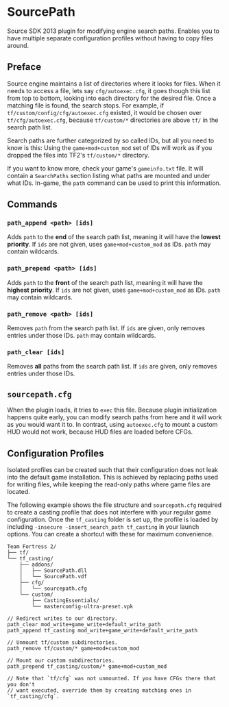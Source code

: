 # SourcePath

Source SDK 2013 plugin for modifying engine search paths. Enables you to have
multiple separate configuration profiles without having to copy files around.

## Preface

Source engine maintains a list of directories where it looks for files.
When it needs to access a file, lets say `cfg/autoexec.cfg`, it goes though
this list from top to bottom, looking into each directory for the desired file.
Once a matching file is found, the search stops.
For example, if `tf/custom/config/cfg/autoexec.cfg` existed, it would
be chosen over `tf/cfg/autoexec.cfg`, because `tf/custom/*` directories are
above `tf/` in the search path list.

Search paths are further categorized by so called IDs, but all you need to know
is this: Using the `game+mod+custom_mod` set of IDs will work as if you dropped
the files into TF2's `tf/custom/*` directory.

If you want to know more, check your game's `gameinfo.txt` file. It will
contain a `SearchPaths` section listing what paths are mounted and under what
IDs. In-game, the `path` command can be used to print this information.

## Commands

### `path_append <path> [ids]`

Adds `path` to the **end** of the search path list, meaning it will have the
**lowest priority**. If `ids` are not given, uses `game+mod+custom_mod` as IDs.
`path` may contain wildcards.

### `path_prepend <path> [ids]`

Adds `path` to the **front** of the search path list, meaning it will have the
**highest priority**. If `ids` are not given, uses `game+mod+custom_mod` as IDs.
`path` may contain wildcards.

### `path_remove <path> [ids]`

Removes `path` from the search path list. If `ids` are given, only removes
entries under those IDs. `path` may contain wildcards.

### `path_clear [ids]`

Removes **all** paths from the search path list. If `ids` are given, only
removes entries under those IDs.

## `sourcepath.cfg`

When the plugin loads, it tries to `exec` this file. Because plugin
initialization happens quite early, you can modify search paths from here
and it will work as you would want it to. In contrast, using `autoexec.cfg`
to mount a custom HUD would not work, because HUD files are loaded before CFGs.

## Configuration Profiles

Isolated profiles can be created such that their configuration does not leak
into the default game installation. This is achieved by replacing paths used
for writing files, while keeping the read-only paths where game files are
located.

The following example shows the file structure and `sourcepath.cfg` required
to create a casting profile that does not interfere with your regular game
configuration. Once the `tf_casting` folder is set up, the profile is loaded
by including `-insecure -insert_search_path tf_casting` in your launch options. 
You can create a shortcut with these for maximum convenience.

```
Team Fortress 2/
├── tf/
└── tf_casting/
    ├── addons/
    │   ├── SourcePath.dll
    │   └── SourcePath.vdf
    ├── cfg/
    │   └── sourcepath.cfg
    └── custom/
        ├── CastingEssentials/
        └── mastercomfig-ultra-preset.vpk
```

```
// Redirect writes to our directory.
path_clear mod_write+game_write+default_write_path
path_append tf_casting mod_write+game_write+default_write_path

// Unmount tf/custom subdirectories.
path_remove tf/custom/* game+mod+custom_mod

// Mount our custom subdirectories.
path_prepend tf_casting/custom/* game+mod+custom_mod

// Note that `tf/cfg` was not unmounted. If you have CFGs there that you don't
// want executed, override them by creating matching ones in `tf_casting/cfg`.
```
